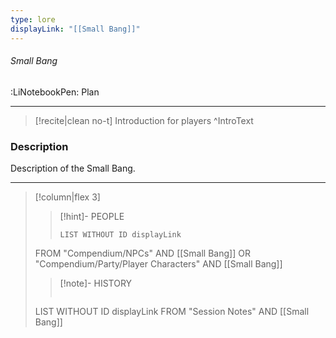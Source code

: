 ```yaml
---
type: lore
displayLink: "[[Small Bang]]"
---
```


###### Small Bang
<span class="sub2">:LiNotebookPen: Plan</span>
___

> [!recite|clean no-t]
>	Introduction for players
>^IntroText

### Description
Description of the Small Bang.

---

> [!column|flex 3]
>>[!hint]- PEOPLE
>>```dataview
>>LIST WITHOUT ID displayLink
>FROM "Compendium/NPCs" AND [[Small Bang]] OR "Compendium/Party/Player Characters" AND [[Small Bang]]
>
>>[!note]- HISTORY
>>```dataview
>LIST WITHOUT ID displayLink
>FROM "Session Notes" AND [[Small Bang]]